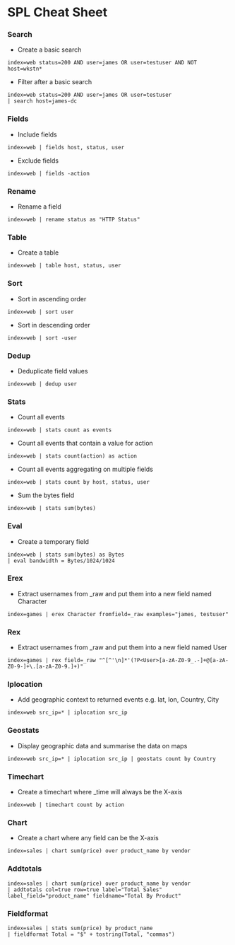 # SPL Cheat Sheet

### Search

- Create a basic search

```
index=web status=200 AND user=james OR user=testuser AND NOT host=wkstn*
```

- Filter after a basic search

```
index=web status=200 AND user=james OR user=testuser
| search host=james-dc
```

### Fields

- Include fields

```
index=web | fields host, status, user
```

- Exclude fields

```
index=web | fields -action
```

### Rename

- Rename a field

```
index=web | rename status as "HTTP Status"
```

### Table

- Create a table

```
index=web | table host, status, user
```

### Sort

- Sort in ascending order

```
index=web | sort user
```

- Sort in descending order

```
index=web | sort -user
```

### Dedup

- Deduplicate field values

```
index=web | dedup user
```

### Stats

- Count all events

```
index=web | stats count as events
```

- Count all events that contain a value for action

```
index=web | stats count(action) as action
```

- Count all events aggregating on multiple fields

```
index=web | stats count by host, status, user
```

- Sum the bytes field

```
index=web | stats sum(bytes)
```

### Eval

- Create a temporary field

```
index=web | stats sum(bytes) as Bytes
| eval bandwidth = Bytes/1024/1024
```

### Erex

- Extract usernames from _raw and put them into a new field named Character

```
index=games | erex Character fromfield=_raw examples="james, testuser"
```

### Rex

- Extract usernames from _raw and put them into a new field named User

```
index=games | rex field=_raw "^[^'\n]*'(?P<User>[a-zA-Z0-9_.-]+@[a-zA-Z0-9-]+\.[a-zA-Z0-9.]+)"
```

### Iplocation

- Add geographic context to returned events e.g. lat, lon, Country, City

```
index=web src_ip=* | iplocation src_ip
```

### Geostats

- Display geographic data and summarise the data on maps

```
index=web src_ip=* | iplocation src_ip | geostats count by Country
```

### Timechart

- Create a timechart where _time will always be the X-axis

```
index=web | timechart count by action
```

### Chart

- Create a chart where any field can be the X-axis

```
index=sales | chart sum(price) over product_name by vendor
```

### Addtotals

```
index=sales | chart sum(price) over product_name by vendor
| addtotals col=true row=true label="Total Sales" label_field="product_name" fieldname="Total By Product"
```

### Fieldformat

```
index=sales | stats sum(price) by product_name
| fieldformat Total = "$" + tostring(Total, "commas")
```
